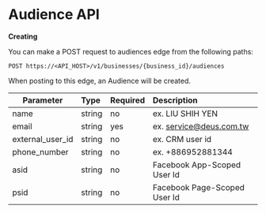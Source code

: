 # Audience API

**Creating**

You can make a POST request to audiences edge from the following paths:

```
POST https://<API_HOST>/v1/businesses/{business_id}/audiences
```

When posting to this edge, an Audience will be created.

| Parameter         | Type            | Required | Description                         |
| ------------------|:----------------| :--------| :-----------------------------------|
| name              | string          | no       | ex. LIU SHIH YEN                    |
| email             | string          | yes      | ex. service@deus.com.tw             |
| external_user_id  | string          | no       | ex. CRM user id                     |
| phone_number      | string          | no       | ex. +886952881344                   |
| asid              | string          | no       | Facebook App-Scoped User Id         |
| psid              | string          | no       | Facebook Page-Scoped User Id        |
